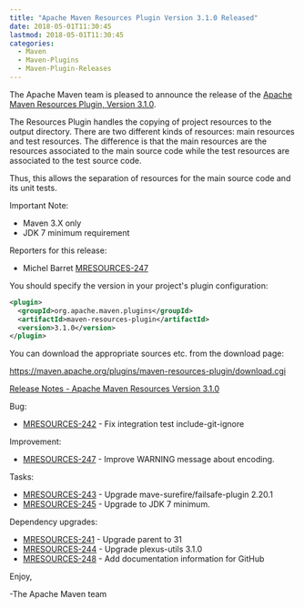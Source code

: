```yaml
---
title: "Apache Maven Resources Plugin Version 3.1.0 Released"
date: 2018-05-01T11:30:45
lastmod: 2018-05-01T11:30:45
categories:
  - Maven
  - Maven-Plugins
  - Maven-Plugin-Releases
---
```

The Apache Maven team is pleased to announce the release of the 
[Apache Maven Resources Plugin, Version 3.1.0](https://maven.apache.org/plugins/maven-resources-plugin).

The Resources Plugin handles the copying of project resources to the output
directory. There are two different kinds of resources: main resources and test
resources. The difference is that the main resources are the resources
associated to the main source code while the test resources are associated to
the test source code.

Thus, this allows the separation of resources for the main source code and its
unit tests.

Important Note: 

 * Maven 3.X only
 * JDK 7 minimum requirement

Reporters for this release:

 *  Michel Barret [MRESOURCES-247](https://issues.apache.org/jira/browse/MRESOURCES-247)

You should specify the version in your project's plugin configuration:

```xml
<plugin>
  <groupId>org.apache.maven.plugins</groupId>
  <artifactId>maven-resources-plugin</artifactId>
  <version>3.1.0</version>
</plugin>
```

You can download the appropriate sources etc. from the download page:
 
https://maven.apache.org/plugins/maven-resources-plugin/download.cgi

<!-- more -->

[Release Notes - Apache Maven Resources Version 3.1.0](https://issues.apache.org/jira/secure/ReleaseNote.jspa?projectId=12317827&version=12336059)


Bug:

 * [MRESOURCES-242](https://issues.apache.org/jira/browse/MRESOURCES-242) - Fix integration test include-git-ignore

Improvement:

 * [MRESOURCES-247](https://issues.apache.org/jira/browse/MRESOURCES-247) - Improve WARNING message about encoding.

Tasks:

 * [MRESOURCES-243](https://issues.apache.org/jira/browse/MRESOURCES-243) - Upgrade mave-surefire/failsafe-plugin 2.20.1
 * [MRESOURCES-245](https://issues.apache.org/jira/browse/MRESOURCES-245) - Upgrade to JDK 7 minimum.

Dependency upgrades:

 * [MRESOURCES-241](https://issues.apache.org/jira/browse/MRESOURCES-241) - Upgrade parent to 31
 * [MRESOURCES-244](https://issues.apache.org/jira/browse/MRESOURCES-244) - Upgrade plexus-utils 3.1.0
 * [MRESOURCES-248](https://issues.apache.org/jira/browse/MRESOURCES-248) - Add documentation information for GitHub

Enjoy,
 
-The Apache Maven team
